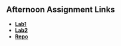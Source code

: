 ## Afternoon Assignment Links

* **[Lab1](https://github.com/Kylerliscinski/ChoreScore)**
* **[Lab2](https://github.com/Kylerliscinski/GregslistCSharp)**
* **[Repo](https://github.com/Kylerliscinski/<ASSIGNMENT_REPO>)**
